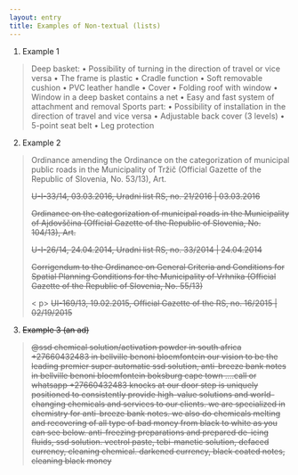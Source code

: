 ```yaml
---
layout: entry
title: Examples of Non-textual (lists)
---
```


1. Example 1

> Deep basket: • Possibility of turning in the direction of travel or vice versa • The frame is plastic • Cradle function • Soft removable cushion • PVC leather handle • Cover • Folding roof with window • Window in a deep basket contains a net • Easy and fast system of attachment and removal Sports part: • Possibility of installation in the direction of travel and vice versa • Adjustable back cover (3 levels) • 5-point seat belt • Leg protection

2. Example 2

> Ordinance amending the Ordinance on the categorization of municipal public roads in the Municipality of Tržič (Official Gazette of the Republic of Slovenia, No. 53/13), Art. </s> </p> <p> <s> U-I-33/14, 03.03.2016, Uradni list RS, no. 21/2016 | 03.03.2016 </s> </p> <p> <s> Ordinance on the categorization of municipal roads in the Municipality of Ajdovščina (Official Gazette of the Republic of Slovenia, No. 104/13), Art. </s> </p> <p> <s> U-I-26/14, 24.04.2014, Uradni list RS, no. 33/2014 | 24.04.2014 </s> </p> <p> <s> Corrigendum to the Ordinance on General Criteria and Conditions for Spatial Planning Conditions for the Municipality of Vrhnika (Official Gazette of the Republic of Slovenia, No. 55/13) </s> </p> < p> <s> UI-169/13, 19.02.2015, Official Gazette of the RS, no. 16/2015 | 02/19/2015

3. Example 3 (an ad)

> @ssd chemical solution/activation powder in south africa +27660432483 in bellville benoni bloemfontein our vision to be the leading premier super automatic ssd solution, anti-breeze bank notes in bellville benoni bloemfontein boksburg cape town ....call or whatsapp +27660432483 knocks at our door step is uniquely positioned to consistently provide high-value solutions and world-changing chemicals and services to our clients. we are specialized in chemistry for anti-breeze bank notes. we also do chemicals melting and recovering of all type of bad money from black to white as you can see below. anti-freezing preparations and prepared de-icing fluids, ssd solution. vectrol paste, tebi-manetic solution, defaced currency, cleaning chemical. darkened currency, black coated notes, cleaning black money </s>